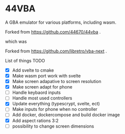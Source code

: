 # 44VBA

A GBA emulator for various platforms, including wasm.

Forked from https://github.com/44670/44vba .

which was

Forked from https://github.com/libretro/vba-next .

List of things TODO

-   [x] Add svelte to cmake
-   [x] Make wasm port work with svelte
-   [x] Make screen adapative to screen resolution
-   [x] Make screen adapt for phone
-   [ ] Handle keybaord inputs
-   [ ] Handle most used controllers
-   [x] Update everything (typescrypt, svelte, ect)
-   [ ] Make inputs for phone when no controller
-   [ ] Add docker, dockercompose and build docker image
-   [x] Add aspect rations 3:2
-   [ ] possibility to change screen dimensions
